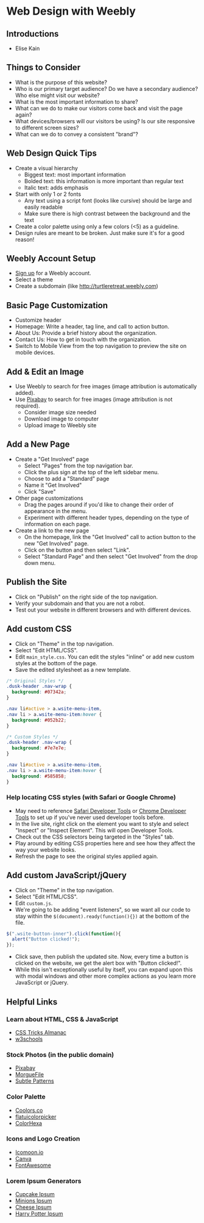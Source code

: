 # Web Design with Weebly

## Introductions
- Elise Kain

## Things to Consider
- What is the purpose of this website?
- Who is our primary target audience? Do we have a secondary audience? Who else might visit our website?
- What is the most important information to share?
- What can we do to make our visitors come back and visit the page again?
- What devices/browsers will our visitors be using? Is our site responsive to different screen sizes?
- What can we do to convey a consistent "brand"?

## Web Design Quick Tips
- Create a visual hierarchy
  - Biggest text: most important information
  - Bolded text: this information is more important than regular text
  - Italic text: adds emphasis
- Start with only 1 or 2 fonts
  - Any text using a script font (looks like cursive) should be large and easily readable
  - Make sure there is high contrast between the background and the text
- Create a color palette using only a few colors (&lt;5) as a guideline.
- Design rules are meant to be broken. Just make sure it's for a good reason!

## Weebly Account Setup
- [Sign up](http://www.weebly.com/signup) for a Weebly account.
- Select a theme
- Create a subdomain (like http://turtleretreat.weebly.com)

## Basic Page Customization
- Customize header
- Homepage: Write a header, tag line, and call to action button.
- About Us: Provide a brief history about the organization.
- Contact Us: How to get in touch with the organization.
- Switch to Mobile View from the top navigation to preview the site on mobile devices.

## Add &amp; Edit an Image
- Use Weebly to search for free images (image attribution is automatically added).
- Use [Pixabay](https://pixabay.com/) to search for free images (image attribution is not required).
  - Consider image size needed
  - Download image to computer
  - Upload image to Weebly site

## Add a New Page
- Create a "Get Involved" page
  - Select "Pages" from the top navigation bar.
  - Click the plus sign at the top of the left sidebar menu.
  - Choose to add a "Standard" page
  - Name it "Get Involved"
  - Click "Save"
- Other page customizations
  - Drag the pages around if you'd like to change their order of appearance in the menu.
  - Experiment with different header types, depending on the type of information on each page.
- Create a link to the new page
  - On the homepage, link the "Get Involved" call to action button to the new "Get Involved" page.
  - Click on the button and then select "Link".
  - Select "Standard Page" and then select "Get Involved" from the drop down menu.

## Publish the Site
- Click on "Publish" on the right side of the top navigation.
- Verify your subdomain and that you are not a robot.
- Test out your website in different browsers and with different devices.

## Add custom CSS
- Click on "Theme" in the top navigation.
- Select "Edit HTML/CSS".
- Edit `main_style.css`. You can edit the styles "inline" or add new custom styles at the bottom of the page.
- Save the edited stylesheet as a new template.

```css
/* Original Styles */
.dusk-header .nav-wrap {
  background: #07342a;
}

.nav li#active > a.wsite-menu-item,
.nav li > a.wsite-menu-item:hover {
  background: #052b22;
}

/* Custom Styles */
.dusk-header .nav-wrap {
  background: #7e7e7e;
}

.nav li#active > a.wsite-menu-item,
.nav li > a.wsite-menu-item:hover {
  background: #585858;
}
```

### Help locating CSS styles (with Safari or Google Chrome)
- May need to reference [Safari Developer Tools](http://debugbrowser.com/#safari) or [Chrome Developer Tools](http://debugbrowser.com/#chrome) to set up if you've never used developer tools before.
- In the live site, right click on the element you want to style and select "Inspect" or "Inspect Element". This will open Developer Tools.
- Check out the CSS selectors being targeted in the "Styles" tab.
- Play around by editing CSS properties here and see how they affect the way your website looks.
- Refresh the page to see the original styles applied again.

## Add custom JavaScript/jQuery

- Click on "Theme" in the top navigation.
- Select "Edit HTML/CSS".
- Edit `custom.js`.
- We're going to be adding "event listeners", so we want all our code to stay within the `$(document).ready(function(){})` at the bottom of the file.

```javascript
$(".wsite-button-inner").click(function(){
  alert("Button clicked!");
});
```

- Click save, then publish the updated site. Now, every time a button is clicked on the website, we get the alert box with "Button clicked!".
- While this isn't exceptionally useful by itself, you can expand upon this with modal windows and other more complex actions as you learn more JavaScript or jQuery.

## Helpful Links

### Learn about HTML, CSS &amp; JavaScript
- [CSS Tricks Almanac](https://css-tricks.com/almanac/)
- [w3schools](http://www.w3schools.com/)

### Stock Photos (in the public domain)
- [Pixabay](https://pixabay.com/)
- [MorgueFile](http://www.morguefile.com/)
- [Subtle Patterns](http://subtlepatterns.com/)

### Color Palette
- [Coolors.co](https://coolors.co/app)
- [flatuicolorpicker](http://www.flatuicolorpicker.com/)
- [ColorHexa](http://www.colorhexa.com/)

### Icons and Logo Creation
- [Icomoon.io](https://icomoon.io/app/#/select)
- [Canva](https://www.canva.com/)
- [FontAwesome](https://fortawesome.github.io/Font-Awesome/)

### Lorem Ipsum Generators
- [Cupcake Ipsum](http://www.cupcakeipsum.com/)
- [Minions Ipsum](http://www.minionsipsum.com/)
- [Cheese Ipsum](http://www.cheeseipsum.co.uk/)
- [Harry Potter Ipsum](http://www.christinachern.com/hpipsum/)
